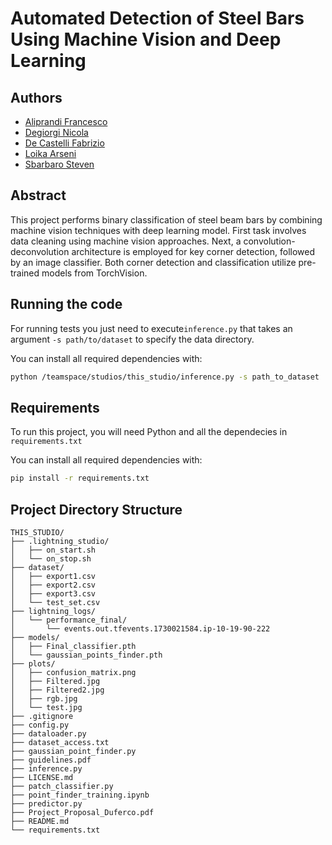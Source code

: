 # Automated Detection of Steel Bars Using Machine Vision and Deep Learning

## Authors
- [Aliprandi Francesco](https://github.com/francealip)
- [Degiorgi Nicola](https://github.com/ssbarbaro)
- [De Castelli Fabrizio](https://github.com/FabriDeCastelli)
- [Loika Arseni](https://github.com/loikaar)
- [Sbarbaro Steven](https://github.com/xflappy)


## Abstract
This project performs binary classification of steel beam bars by combining machine vision techniques with deep learning model. First task involves data cleaning using machine vision approaches. Next, a convolution-deconvolution architecture is employed for key corner detection, followed by an image classifier. Both corner detection and classification utilize pre-trained models from TorchVision.

## Running the code
For running tests you just need to execute```inference.py``` that takes an argument ```-s path/to/dataset``` to specify the data directory. 

You can install all required dependencies with:

```bash
python /teamspace/studios/this_studio/inference.py -s path_to_dataset
```

## Requirements
To run this project, you will need Python and all the dependecies in ```requirements.txt```

You can install all required dependencies with:

```bash
pip install -r requirements.txt
```
## Project Directory Structure

```
THIS_STUDIO/
├── .lightning_studio/
│   ├── on_start.sh
│   └── on_stop.sh
├── dataset/
│   ├── export1.csv
│   ├── export2.csv
│   ├── export3.csv
│   └── test_set.csv
├── lightning_logs/
│   └── performance_final/
│       └── events.out.tfevents.1730021584.ip-10-19-90-222
├── models/
│   ├── Final_classifier.pth
│   └── gaussian_points_finder.pth
├── plots/
│   ├── confusion_matrix.png
│   ├── Filtered.jpg
│   ├── Filtered2.jpg
│   ├── rgb.jpg
│   └── test.jpg
├── .gitignore
├── config.py
├── dataloader.py
├── dataset_access.txt
├── gaussian_point_finder.py
├── guidelines.pdf
├── inference.py
├── LICENSE.md
├── patch_classifier.py
├── point_finder_training.ipynb
├── predictor.py
├── Project_Proposal_Duferco.pdf
├── README.md
└── requirements.txt
```

